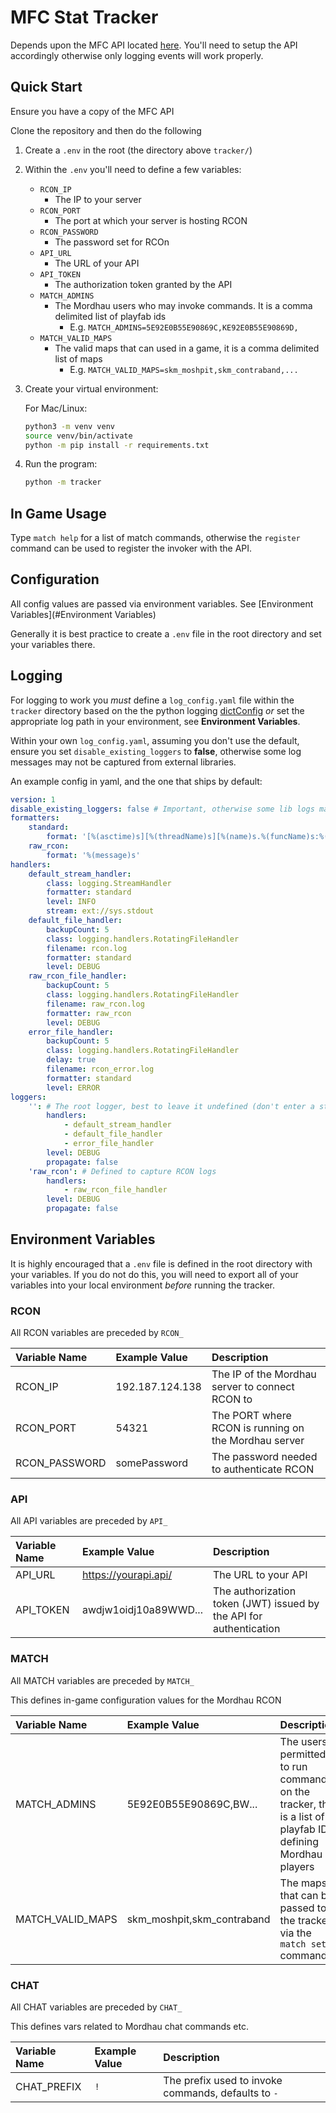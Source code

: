 # MFC Stat Tracker

Depends upon the MFC API located [here](https://gitlab.cloud-technology.io/MFC/MFC-ELO).
You'll need to setup the API accordingly otherwise only logging events will work properly.

## Quick Start

Ensure you have a copy of the MFC API

Clone the repository and then do the following

1. Create a `.env` in the root (the directory above `tracker/`)
2. Within the `.env` you'll need to define a few variables:
    - `RCON_IP`
      - The IP to your server
    - `RCON_PORT`
        - The port at which your server is hosting RCON
    - `RCON_PASSWORD`
        - The password set for RCOn
    - `API_URL`
        - The URL of your API
    - `API_TOKEN`
        - The authorization token granted by the API
    - `MATCH_ADMINS`
        - The Mordhau users who may invoke commands. 
          It is a comma delimited list of playfab ids
            - E.g. `MATCH_ADMINS=5E92E0B55E90869C,KE92E0B55E90869D,`
    - `MATCH_VALID_MAPS`
        - The valid maps that can used in a game, 
          it is a comma delimited list of maps
            - E.g. `MATCH_VALID_MAPS=skm_moshpit,skm_contraband,...`

3. Create your virtual environment:
   
    For Mac/Linux:
    ```bash
    python3 -m venv venv
    source venv/bin/activate
    python -m pip install -r requirements.txt
    ```
4. Run the program:
   ```bash
   python -m tracker
   ```

## In Game Usage

Type `match help` for a list of match commands, otherwise the `register` command can be used to register the invoker
with the API.

## Configuration
All config values are passed via environment variables. See [Environment Variables](#Environment Variables)

Generally it is best practice to create a `.env` file in the root directory and set your variables there.

## Logging

For logging to work you *must* define a `log_config.yaml` file within the `tracker` directory based on the the python
logging [dictConfig](https://docs.python.org/3/library/logging.config.html#dictionary-schema-details) *or* set the 
appropriate log path in your environment, see **Environment Variables**. 

Within your own `log_config.yaml`, assuming you don't use the default, ensure you set `disable_existing_loggers` to
**false**, otherwise some log messages may not be captured from external libraries.

An example config in yaml, and the one that ships by default:

```yaml
version: 1
disable_existing_loggers: false # Important, otherwise some lib logs may be dropped
formatters:
    standard:
        format: '[%(asctime)s][%(threadName)s][%(name)s.%(funcName)s:%(lineno)d][%(levelname)s] %(message)s'
    raw_rcon:
        format: '%(message)s'
handlers:
    default_stream_handler:
        class: logging.StreamHandler
        formatter: standard
        level: INFO
        stream: ext://sys.stdout
    default_file_handler:
        backupCount: 5
        class: logging.handlers.RotatingFileHandler
        filename: rcon.log
        formatter: standard
        level: DEBUG
    raw_rcon_file_handler:
        backupCount: 5
        class: logging.handlers.RotatingFileHandler
        filename: raw_rcon.log
        formatter: raw_rcon
        level: DEBUG
    error_file_handler:
        backupCount: 5
        class: logging.handlers.RotatingFileHandler
        delay: true
        filename: rcon_error.log
        formatter: standard
        level: ERROR
loggers:
    '': # The root logger, best to leave it undefined (don't enter a string)
        handlers:
            - default_stream_handler
            - default_file_handler
            - error_file_handler
        level: DEBUG
        propagate: false
    'raw_rcon': # Defined to capture RCON logs
        handlers:
            - raw_rcon_file_handler
        level: DEBUG
        propagate: false
```

## Environment Variables

It is highly encouraged that a `.env` file is defined in the root directory with your variables. If you do not do this,
you will need to export all of your variables into your local environment *before* running the tracker.

### RCON

All RCON variables are preceded by `RCON_`

| Variable Name   | Example Value   | Description
| :---            | :---            | :---
| RCON_IP         | 192.187.124.138 | The IP of the Mordhau server to connect RCON to
| RCON_PORT       | 54321           | The PORT where RCON is running on the Mordhau server
| RCON_PASSWORD   | somePassword    | The password needed to authenticate RCON

### API

All API variables are preceded by `API_`

| Variable Name   | Example Value         | Description
| :---            | :---                  | :---
| API_URL         | https://yourapi.api/  | The URL to your API
| API_TOKEN       | awdjw1oidj10a89WWD... | The authorization token (JWT) issued by the API for authentication


### MATCH

All MATCH variables are preceded by `MATCH_`

This defines in-game configuration values for the Mordhau RCON

| Variable Name   | Example Value               | Description
| :---            | :---                        | :---
| MATCH_ADMINS    | 5E92E0B55E90869C,BW...      | The users permitted to run commands on the tracker, this is a list of playfab IDs defining Mordhau players
| MATCH_VALID_MAPS| skm_moshpit,skm_contraband  | The maps that can be passed to the tracker via the `match setup` command


### CHAT

All CHAT variables are preceded by `CHAT_`

This defines vars related to Mordhau chat commands etc.

| Variable Name   | Example Value               | Description
| :---            | :---                        | :---
| CHAT_PREFIX     | `!`                          | The prefix used to invoke commands, defaults to `-`